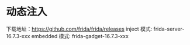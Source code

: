 # 动态注入

下载地址：https://github.com/frida/frida/releases
inject 模式: frida-server-16.7.3-xxx
embedded 模式: frida-gadget-16.7.3-xxx